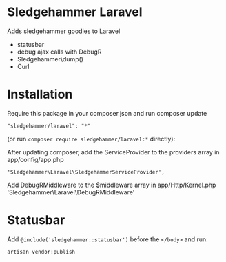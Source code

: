 # Sledgehammer Laravel
Adds sledgehammer goodies to Laravel

* statusbar
* debug ajax calls with DebugR
* Sledgehammer\dump()
* Curl

# Installation

Require this package in your composer.json and run composer update

```
"sledgehammer/laravel": "*"
```
(or run `composer require sledgehammer/laravel:*` directly):


After updating composer, add the ServiceProvider to the providers array in app/config/app.php
```
'Sledgehammer\Laravel\SledgehammerServiceProvider',
```

Add DebugRMiddleware to the $middleware array in app/Http/Kernel.php
'Sledgehammer\Laravel\DebugRMiddleware'

# Statusbar

Add `@include('sledgehammer::statusbar')` before the `</body>` and run:

```
artisan vendor:publish
```

